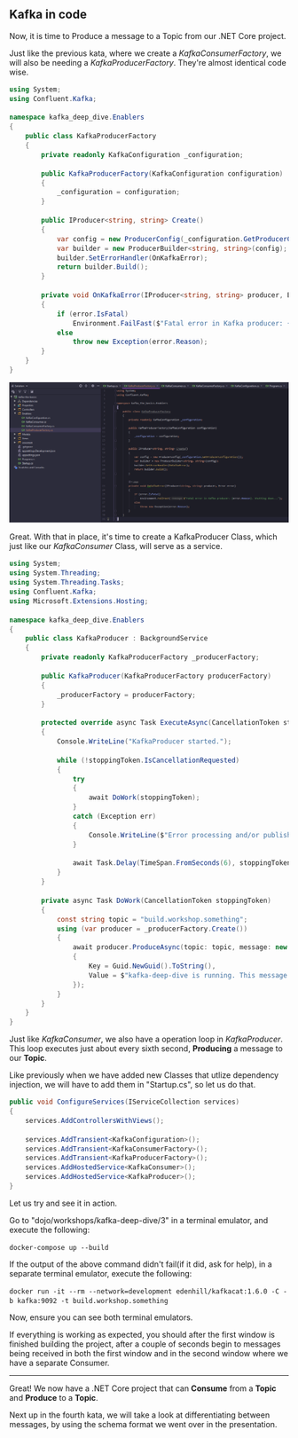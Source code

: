 ## Kafka in code

Now, it is time to Produce a message to a Topic from our .NET Core project.

Just like the previous kata, where we create a *KafkaConsumerFactory*, we will also be needing a *KafkaProducerFactory*. They're almost identical code wise.

```c#
using System;
using Confluent.Kafka;

namespace kafka_deep_dive.Enablers
{
    public class KafkaProducerFactory
    {
        private readonly KafkaConfiguration _configuration;

        public KafkaProducerFactory(KafkaConfiguration configuration)
        {
            _configuration = configuration;
        }

        public IProducer<string, string> Create()
        {
            var config = new ProducerConfig(_configuration.GetProducerConfiguration());
            var builder = new ProducerBuilder<string, string>(config);
            builder.SetErrorHandler(OnKafkaError);
            return builder.Build();
        }
        
        private void OnKafkaError(IProducer<string, string> producer, Error error)
        {
            if (error.IsFatal)
                Environment.FailFast($"Fatal error in Kafka producer: {error.Reason}. Shutting down...");
            else
                throw new Exception(error.Reason);
        }
    }
}
```

![](img/01.png)

Great. With that in place, it's time to create a KafkaProducer Class, which just like our  *KafkaConsumer* Class, will serve as a service.

```c#
using System;
using System.Threading;
using System.Threading.Tasks;
using Confluent.Kafka;
using Microsoft.Extensions.Hosting;

namespace kafka_deep_dive.Enablers
{
    public class KafkaProducer : BackgroundService
    {
        private readonly KafkaProducerFactory _producerFactory;

        public KafkaProducer(KafkaProducerFactory producerFactory)
        {
            _producerFactory = producerFactory;
        }

        protected override async Task ExecuteAsync(CancellationToken stoppingToken)
        {
            Console.WriteLine("KafkaProducer started.");

            while (!stoppingToken.IsCancellationRequested)
            {
                try
                {
                    await DoWork(stoppingToken);
                }
                catch (Exception err)
                {
                    Console.WriteLine($"Error processing and/or publishing messages to Kafka.");
                }

                await Task.Delay(TimeSpan.FromSeconds(6), stoppingToken);
            }
        }

        private async Task DoWork(CancellationToken stoppingToken)
        {
            const string topic = "build.workshop.something";
            using (var producer = _producerFactory.Create())
            {
                await producer.ProduceAsync(topic: topic, message: new Message<string, string>()
                {
                    Key = Guid.NewGuid().ToString(),
                    Value = $"kafka-deep-dive is running. This message ID is {Guid.NewGuid().ToString()}"
                });
            }
        }
    }
}
``` 

Just like *KafkaConsumer*, we also have a operation loop in *KafkaProducer*. This loop executes just about every sixth second, **Producing** a message to our **Topic**.

Like previously when we have added new Classes that utlize dependency injection, we will have to add them in "Startup.cs", so let us do that.

```c#
public void ConfigureServices(IServiceCollection services)
{
    services.AddControllersWithViews();

    services.AddTransient<KafkaConfiguration>();
    services.AddTransient<KafkaConsumerFactory>();
    services.AddTransient<KafkaProducerFactory>();
    services.AddHostedService<KafkaConsumer>();
    services.AddHostedService<KafkaProducer>();
}
```


Let us try and see it in action.

Go to "dojo/workshops/kafka-deep-dive/3" in a terminal emulator, and execute the following:

`docker-compose up --build`

If the output of the above command didn't fail(if it did, ask for help), in a separate terminal emulator, execute the following:

`docker run -it --rm --network=development edenhill/kafkacat:1.6.0 -C -b kafka:9092 -t build.workshop.something`

Now, ensure you can see both terminal emulators. 

If everything is working as expected, you should after the first window is finished building the project, after a couple of seconds begin to messages being received in both the first window and in the second window where we have a separate Consumer.


---
Great! We now have a .NET Core project that can **Consume** from a **Topic** and **Produce** to a **Topic**.

Next up in the fourth kata, we will take a look at differentiating between messages, by using the schema format we went over in the presentation.
